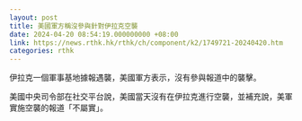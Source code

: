 ```yaml
---
layout: post
title: 美國軍方稱沒參與針對伊拉克空襲
date: 2024-04-20 08:54:19.000000000 +08:00
link: https://news.rthk.hk/rthk/ch/component/k2/1749721-20240420.htm
categories: rthk
---
```


伊拉克一個軍事基地據報遇襲，美國軍方表示，沒有參與報道中的襲擊。

美國中央司令部在社交平台說，美國當天沒有在伊拉克進行空襲，並補充說，美軍實施空襲的報道「不屬實」。
